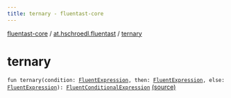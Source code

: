 ```yaml
---
title: ternary - fluentast-core
---
```


[fluentast-core](../index.html) / [at.hschroedl.fluentast](index.html) / [ternary](.)

# ternary

`fun ternary(condition: `[`FluentExpression`](../at.hschroedl.fluentast.ast.expression/-fluent-expression/index.html)`, then: `[`FluentExpression`](../at.hschroedl.fluentast.ast.expression/-fluent-expression/index.html)`, else: `[`FluentExpression`](../at.hschroedl.fluentast.ast.expression/-fluent-expression/index.html)`): `[`FluentConditionalExpression`](../at.hschroedl.fluentast.ast.expression/-fluent-conditional-expression/index.html) [(source)](https://github.com/hschroedl/FluentAST/tree/master/core/src/main/kotlin//at.hschroedl.fluentast/Fluentast.kt#L34)